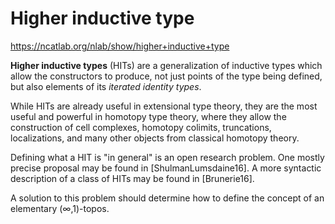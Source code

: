 # Higher inductive type

https://ncatlab.org/nlab/show/higher+inductive+type

**Higher inductive types** (HITs) 
are a generalization of inductive types 
which allow the constructors to produce, 
not just points of the type being defined, 
but also elements of its *iterated identity types*.

While HITs are already useful in extensional type theory, 
they are the most useful and powerful in homotopy type theory, 
where they allow the construction of 
cell complexes, homotopy colimits, truncations, localizations, 
and many other objects from classical homotopy theory.

Defining what a HIT is "in general" 
is an open research problem. 
One mostly precise proposal may be found in [ShulmanLumsdaine16]. 
A more syntactic description of a class of HITs may be found in [Brunerie16]. 

A solution to this problem should determine 
how to define the concept of an elementary (∞,1)-topos.
